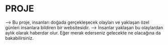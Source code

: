 # PROJE
--> Bu proje, insanları doğada gerçekleşecek olayları ve yaklaşan özel günleri insanlara bildiren bir websitesidir.
--> İnsanlar yaklaşan bu olaylardan aylık olarak haberdar olur. Eğer merak ederseniz gelecekte ne olacağına da bakabilirsiniz.
